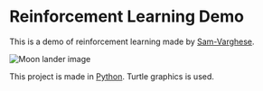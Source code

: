 # Reinforcement Learning Demo

This is a demo of reinforcement learning made by [Sam-Varghese](https://github.com/Sam-Varghese).

![Moon lander image](https://i.pinimg.com/originals/c0/ea/4c/c0ea4c7c49f456d5a90d11aa13683391.gif)

This project is made in [Python](https://python.org). Turtle graphics is used.
